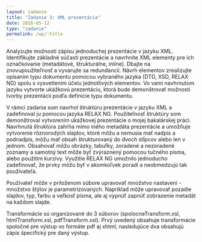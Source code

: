 ```yaml
---
layout: zadanie
title: "Zadanie 3: XML prezentácia"
date: 2016-05-12
type: "zadanie"
permalink: /wp/:title
---
```


Analyzujte možnosti zápisu jednoduchej prezentácie v jazyku XML. Identifikujte základné súčasti prezentácie a navrhnite XML 
elementy pre ich označkovanie (metadátové, štrukturálne, inline). Dbajte na znovupoužiteľnosť a vyvarujte sa redundancií. Návrh 
elementov zrealizujte opísaním typu dokumentu pomocou vybraného jazyka (DTD, XSD, RELAX NG) spolu s vysvetlením účelu jednotlivých 
elementov. Vo vami navhrnutom jazyku vytvorte ukážkovú prezentáciu, ktorá bude demonštrovať možnosti tvorby prezentácií podľa definície typu dokumentu.

V rámci zadania som navrhol štruktúru prezentácie v jazyku XML a zadefinoval ju pomocou jazyka RELAX NG. Použiteľnosť štruktúry som demonštroval
vytvorením ukážkovej prezentácie o mojej bakalárskej práci. Navrhnutá štruktúra zahŕňa mimo iného metadáta prezentácie a umožňuje vytvorenie 
rôznorodých slajdov, ktoré môžu a nemusia mať nadpis a podnadpis, môžu mať obsah štrukturovaný do dvoch stĺpcov alebo len v jednom. Obsahovať môžu obrázky,
tabuľky, zoradené a nezoradené zoznamy a samotný text môže byť zvýraznený pomocou tučného písma, alebo použitím kurzívy. Využitie RELAX NG umožnilo jednoducho 
zadefinovať, že prvky môžu byť v akomkoľvek poradí a neobmedzujú tak používateľa. 

Používateľ môže v priloženom súbore upravovať množstvo nastavení - množstvo štýlov je parametrizovaných. Napríklad môže upravovať pozadie slajdov,
 typ, farbu a veľkosť písma, ale aj vypnúť zapnúť zobrazenie metadát na každom slajde. 
 
Transformácie sú organizované do 3 súborov (spolocneTransform.xsl, htmlTransform.xsl, pdfTransform.xsl). Prvý uvedený obsahuje transformácie spoločné pre 
výstup vo formáte pdf aj xhtml, nasledujúce dva obsahujú zápis špecifický pre daný výstup. 
